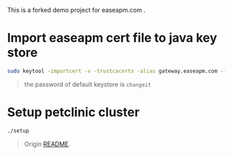 This is a forked demo project for easeapm.com .

# Import easeapm cert file to java key store

```bash
sudo keytool -importcert -v -trustcacerts -alias gateway.easeapm.com -file ea.pem -keystore /etc/ssl/certs/java/cacerts
```

> the password of default keystore is `changeit`

# Setup petclinic cluster

```bash
./setup
```

> Origin [README](https://github.com/spring-petclinic/spring-petclinic-microservices/blob/master/README.md).
